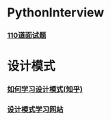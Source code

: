 # PythonInterview

### [110道面试题](https://zhuanlan.zhihu.com/p/54430650)

# 设计模式
### [如何学习设计模式(知乎)](https://www.zhihu.com/question/308850392/answer/1324509357)

### [设计模式学习网站](https://refactoringguru.cn/design-patterns/catalog)
